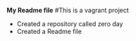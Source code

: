 **My Readme file**
#This is a vagrant project
* Created a repository called zero day
* Created a Readme file
